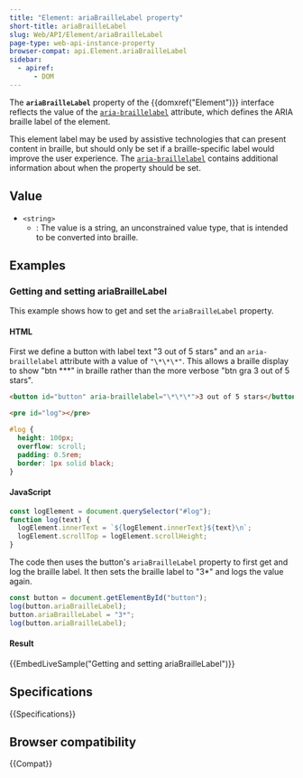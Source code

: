 ```yaml
---
title: "Element: ariaBrailleLabel property"
short-title: ariaBrailleLabel
slug: Web/API/Element/ariaBrailleLabel
page-type: web-api-instance-property
browser-compat: api.Element.ariaBrailleLabel
sidebar:
  - apiref:
      - DOM
---
```


The **`ariaBrailleLabel`** property of the {{domxref("Element")}} interface reflects the value of the [`aria-braillelabel`](/en-US/docs/Web/Accessibility/ARIA/Reference/Attributes/aria-braillelabel) attribute, which defines the ARIA braille label of the element.

This element label may be used by assistive technologies that can present content in braille, but should only be set if a braille-specific label would improve the user experience.
The [`aria-braillelabel`](/en-US/docs/Web/Accessibility/ARIA/Reference/Attributes/aria-braillelabel) contains additional information about when the property should be set.

## Value

- `<string>`
  - : The value is a string, an unconstrained value type, that is intended to be converted into braille.

## Examples

### Getting and setting ariaBrailleLabel

This example shows how to get and set the `ariaBrailleLabel` property.

#### HTML

First we define a button with label text "3 out of 5 stars" and an `aria-braillelabel` attribute with a value of `"\*\*\*"`.
This allows a braille display to show "btn \*\*\*" in braille rather than the more verbose "btn gra 3 out of 5 stars".

```html
<button id="button" aria-braillelabel="\*\*\*">3 out of 5 stars</button>
```

```html hidden
<pre id="log"></pre>
```

```css hidden
#log {
  height: 100px;
  overflow: scroll;
  padding: 0.5rem;
  border: 1px solid black;
}
```

#### JavaScript

```js hidden
const logElement = document.querySelector("#log");
function log(text) {
  logElement.innerText = `${logElement.innerText}${text}\n`;
  logElement.scrollTop = logElement.scrollHeight;
}
```

The code then uses the button's `ariaBrailleLabel` property to first get and log the braille label.
It then sets the braille label to "3\*" and logs the value again.

```js
const button = document.getElementById("button");
log(button.ariaBrailleLabel);
button.ariaBrailleLabel = "3*";
log(button.ariaBrailleLabel);
```

#### Result

{{EmbedLiveSample("Getting and setting ariaBrailleLabel")}}

## Specifications

{{Specifications}}

## Browser compatibility

{{Compat}}
